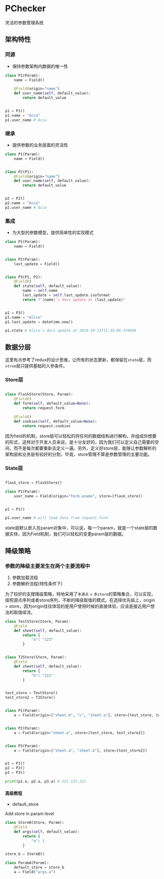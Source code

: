 # PChecker

灵活的参数管理系统

## 架构特性

### 同源

- 保持参数架构内数据的唯一性

```python
class P1(Param):
    name = Field()

    @Field(origin="name")
    def user_name(self, default_value):
        return default_value


p1 = P1()
p1.name = "Acca"
p1.user_name # Acca
```

### 继承

- 提供参数的业务层面的灵活性

```python
class P1(Param):
    name = Field()


class P2(P1):
    @Field(origin="name")
    def user_name(self, default_value):
        return default_value


p2 = P2()
p2.name = "Acca"
p2.user_name # Acca
```

### 集成

- 为大型的参数模型，提供简单性的实现模式

```python
class P1(Param):
    name = Field()


class P2(Param):
    last_update = Field()


class P3(P1, P2):
    @Field()
    def state(self, default_value):
        name = self.name
        last_update = self.last_update.isoformat
        return f"{name}'s docs update at {last_update}"


p1 = P3()
p1.name = "Alice"
p1.last_update = datetime.now()

p1.state # Alice's docs update at 2020-10-13T11:34:06.370998
```

## 数据分层

这里有点参考了redux的设计思维，让所有的状态更新，都保留在`state`层，而`stroe`层只提供基础的入参条件。

### Store层

```python

class FlaskStore(Store, Param):
    @Field()
    def form(self, default_value=None):
        return request.form

    @Field()
    def cookies(self, default_value=None):
        return request.cookies

```

因为field的机制，store层可以轻松的将任何的数据结构进行解构，并组成你想要的形式，这样对于开发人员来说，是十分友好的，因为我们可以定义自己需要的空间，而不是每次都要重新去定义一遍。另外，定义好store层，能够让参数解析的架构层和业务层有较好的分割，毕竟，store管理不算是参数管理的主要功能。

### State层

```python

flask_store = FlaskStore()

class P1(Param):
    user_name = Field(origin="form.uname", store=[flask_store])


p1 = P1()

p1.user_name # will load data from request.form
```

state层默认嵌入在param对象中，可以说，每一个param，就是一个state层的数据实体，因为Field机制，我们可以轻松的变更param层的数据。

## 降级策略

### 参数的降级主要发生在两个主要流程中

1. 参数加载流程
2. 参数解析流程(特性条件下)

为了较好的支撑降级策略，特地采用了`多源点` + `多store`的策略集合，可以实现，按照源点序列或者store序列，不断的降级取值的模式。在选择优先级上，origin > store，因为origin往往体现的是用户使用时候的直接体验，应该是接近用户想法的取值续流。

```python
class TestStore(Store, Param):
    @Field
    def sheet(self, default_value):
        return {
            "a": "123"
        }


class T2Store(Store, Param):
    @Field
    def sheet(self, default_value):
        return {
            "b": "221"
        }


test_store = TestStore()
test_store2 = T2Store()


class P1(Param):
    a = Field(origin=["sheet.b", "c", "sheet.a"], store=[test_store, test_store2])


class P2(Param):
    a = Field(origin="sheet.a", store=[test_store, test_store2])


class P3(Param):
    a = Field(origin=["sheet.a", "sheet.b"], store=[test_store2])


p1 = P1()
p2 = P2()
p3 = P3()

print(p1.a, p2.a, p3.a) # 221 123 221
```

#### 高级教程

- default_store

Add store in param level

```python
class StoreB(Store, Param):
    @Field
    def args(self, default_value):
        return {
            "a": 1
        }

store_b = StoreB()

class ParamA(Param):
    default_store = store_b
    a = Field("args.a")
```
